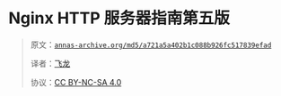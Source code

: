 # Nginx HTTP 服务器指南第五版

> 原文：[`annas-archive.org/md5/a721a5a402b1c088b926fc517839efad`](https://annas-archive.org/md5/a721a5a402b1c088b926fc517839efad)
> 
> 译者：[飞龙](https://github.com/wizardforcel)
> 
> 协议：[CC BY-NC-SA 4.0](http://creativecommons.org/licenses/by-nc-sa/4.0/)